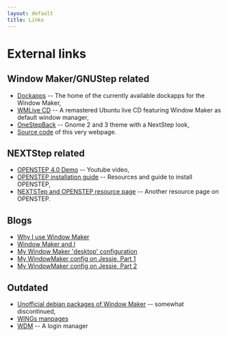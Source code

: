 ```yaml
---
layout: default
title: Links
---
```


External links
==============

Window Maker/GNUStep related
----------------------------

* [Dockapps](https://www.dockapps.net/) -- The home of the currently available
  dockapps for the Window Maker,
* [WMLive CD](http://www.rumbero.org/wmlive) -- A remastered Ubuntu live CD
  featuring Window Maker as default window manager,
* [OneStepBack](http://gnome-look.org/content/show.php/OneStepBack?content=170904)
  -- Gnome 2 and 3 theme with a NextStep look,
* [Source code](https://github.com/window-maker/window-maker.github.io) of
  this very webpage.

NEXTStep related
----------------

* [OPENSTEP 4.0 Demo](https://youtu.be/WyxByfhT1F0) -- Youtube video,
* [OPENSTEP installation guide](http://openstep.bfx.re) -- Resources and guide
  to install OPENSTEP,
* [NEXTSTep and OPENSTEP resource
  page](http://www.shawcomputing.net/resources/next/index.html) -- Another
  resource page on OPENSTEP.

Blogs
-----

* [Why I use Window Maker](http://administratosphere.wordpress.com/2011/07/05/why-i-use-window-maker/)
* [Window Maker and I](http://windowmakerandi.blogspot.co.uk/)
* [My Window Maker 'desktop'
  configuration](http://blog.bigsmoke.us/2009/03/30/wmaker)
* [My WindowMaker config on Jessie, Part 1](http://galgotsmacs.blogspot.fr/2015/05/my-windowmaker-config-on-jessie-part-1.html)
* [My WindowMaker config on Jessie, Part 2](http://galgotsmacs.blogspot.fr/2015/06/my-windowmaker-config-on-jessie-part-2.html)

Outdated
--------

* [Unofficial debian packages of Window
  Maker](http://www.the-little-red-haired-girl.org/pub/wmaker/) -- somewhat
  discontinued,
* [WINGs manpages](https://web.archive.org/web/20141111210726/http://voins.program.ru:80/windowmaker/wingsman.html)
* [WDM](https://web.archive.org/web/20141123054442/http://voins.program.ru:80/wdm/)
  -- A login manager
